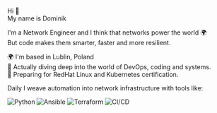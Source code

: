 
 Hi 👋  
 My name is Dominik  
  
  I'm a Network Engineer and I think that networks power the  world 🌍  
  But code makes them smarter, faster and more resilient.  

🌍 I'm based in Lublin, Poland  
🌱 Actually diving deep into the world of DevOps, coding and systems.  
📝 Preparing for RedHat Linux and Kubernetes certification.

 Daily I weave automation into network infrastructure with tools like:  
 
![Python](https://img.shields.io/badge/Python-3776AB?style=for-the-badge&logo=python&logoColor=white) 
![Ansible](https://img.shields.io/badge/Ansible-EE0000?style=for-the-badge&logo=ansible&logoColor=white) 
![Terraform](https://img.shields.io/badge/Terraform-623CE4?style=for-the-badge&logo=terraform&logoColor=white) 
![CI/CD](https://img.shields.io/badge/CI%2FCD-239120?style=for-the-badge&logo=githubactions&logoColor=white) 



 







